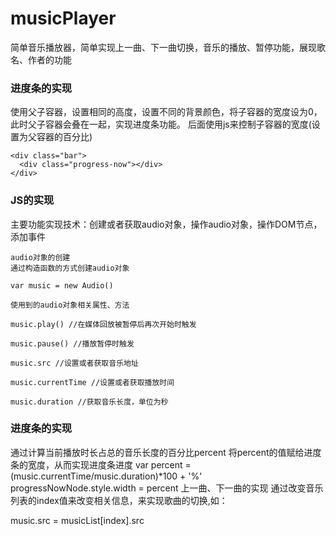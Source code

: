 # musicPlayer
简单音乐播放器，简单实现上一曲、下一曲切换，音乐的播放、暂停功能，展现歌名、作者的功能

### 进度条的实现

使用父子容器，设置相同的高度，设置不同的背景颜色，将子容器的宽度设为0，此时父子容器会叠在一起，实现进度条功能。 后面使用js来控制子容器的宽度(设置为父容器的百分比)
```
<div class="bar">
  <div class="progress-now"></div>
</div>
```
### JS的实现
主要功能实现技术：创建或者获取audio对象，操作audio对象，操作DOM节点，添加事件
```
audio对象的创建
通过构造函数的方式创建audio对象

var music = new Audio()

使用到的audio对象相关属性、方法

music.play() //在媒体回放被暂停后再次开始时触发

music.pause() //播放暂停时触发

music.src //设置或者获取音乐地址

music.currentTime //设置或者获取播放时间

music.duration //获取音乐长度，单位为秒
```
### 进度条的实现
通过计算当前播放时长占总的音乐长度的百分比percent
将percent的值赋给进度条的宽度，从而实现进度条进度
var percent = (music.currentTime/music.duration)*100 + '%'
progressNowNode.style.width = percent
上一曲、下一曲的实现 通过改变音乐列表的index值来改变相关信息，来实现歌曲的切换,如：

music.src = musicList[index].src
